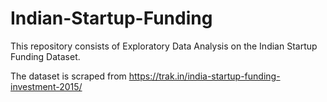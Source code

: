 # Indian-Startup-Funding

This repository consists of Exploratory Data Analysis on the Indian Startup Funding Dataset.

The dataset is scraped from https://trak.in/india-startup-funding-investment-2015/
